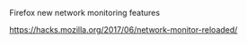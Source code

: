 Firefox new network monitoring features

https://hacks.mozilla.org/2017/06/network-monitor-reloaded/
